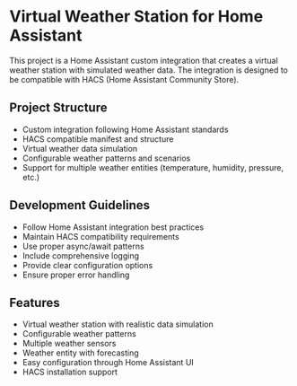<!-- Use this file to provide workspace-specific custom instructions to Copilot. For more details, visit https://code.visualstudio.com/docs/copilot/copilot-customization#_use-a-githubcopilotinstructionsmd-file -->

# Virtual Weather Station for Home Assistant

This project is a Home Assistant custom integration that creates a virtual weather station with simulated weather data. The integration is designed to be compatible with HACS (Home Assistant Community Store).

## Project Structure

- Custom integration following Home Assistant standards
- HACS compatible manifest and structure
- Virtual weather data simulation
- Configurable weather patterns and scenarios
- Support for multiple weather entities (temperature, humidity, pressure, etc.)

## Development Guidelines

- Follow Home Assistant integration best practices
- Maintain HACS compatibility requirements
- Use proper async/await patterns
- Include comprehensive logging
- Provide clear configuration options
- Ensure proper error handling

## Features

- Virtual weather station with realistic data simulation
- Configurable weather patterns
- Multiple weather sensors
- Weather entity with forecasting
- Easy configuration through Home Assistant UI
- HACS installation support
